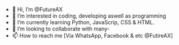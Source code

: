 - 👋 Hi, I’m @FutureAX
- 👀 I’m interested in coding, developing aswell as programming
- 🌱 I’m currently learning Python, JavaScrip, CSS & HTML.
- 💞️ I’m looking to collaborate with many-
- 📫 How to reach me [Via WhatsApp, Facebook & etc @FutireAX]
